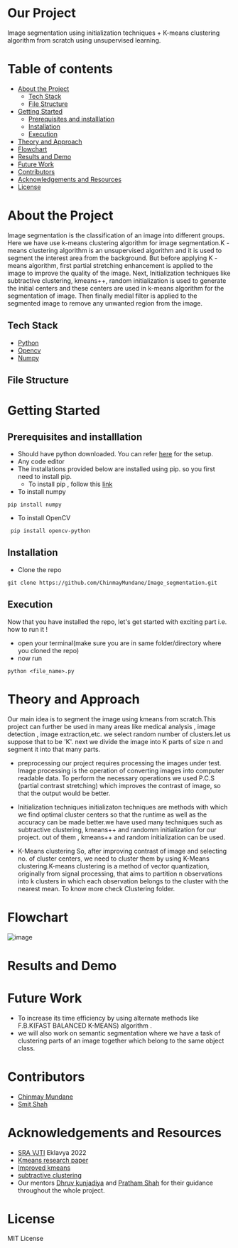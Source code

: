 # Our Project
Image segmentation using initialization techniques + K-means clustering algorithm from scratch using unsupervised learning.


# Table of contents
- [About the Project](#About-the-Project)
  - [Tech Stack](#Tech-Stack)
  - [File Structure](#File-Structure)
- [Getting Started](#Getting-Started)
  - [Prerequisites and installlation](#Prerequisites-and-installlation)
  - [Installation](#Installation)
  - [Execution](#Execution)
- [Theory and Approach](#Theory-and-Approach)
-  [Flowchart](#Flowchart)
-  [Results and Demo](#Results-and-Demo)
-  [Future Work](#Future-Work)
-  [Contributors](#Contributors)
-  [Acknowledgements and Resources](#Acknowledgements-and-Resources)
-  [License](#License)

# About the Project
Image segmentation is the classification of an image into different groups. Here we have use k-means clustering algorithm for image segmentation.K -means clustering algorithm is an unsupervised algorithm and it is used to segment the interest area from the background. But before applying K -means algorithm, first partial stretching enhancement is applied to the image to improve the quality of the image. Next, Initialization techniques like subtractive clustering, kmeans++, random initialization is used to generate the initial centers and these centers are used in k-means algorithm for the segmentation of image. Then finally medial filter is applied to the segmented image to remove any unwanted region from the image.

## Tech Stack
- [Python](https://www.python.org/)
- [Opencv](https://opencv.org/)
- [Numpy](https://numpy.org/doc/#)


## File Structure



# Getting Started
## Prerequisites and installlation
- Should have python downloaded. You can refer [here](https://www.python.org/downloads/) for the setup.
- Any code editor
- The installations provided below are installed using pip. so you first need to install pip.
  - To install pip , follow this [link](https://www.geeksforgeeks.org/how-to-install-pip-on-windows/)
- To install numpy
```
pip install numpy
```
- To install OpenCV
```
 pip install opencv-python
```


## Installation
- Clone the repo
```
git clone https://github.com/ChinmayMundane/Image_segmentation.git
```

## Execution
Now that you have installed the repo, let's get started with exciting part i.e. how to run it !
- open your terminal(make sure you are in same folder/directory where you cloned the repo)
- now run
```
python <file_name>.py
```

# Theory and Approach
Our main idea is to segment the image using kmeans from scratch.This project can further be used in many areas like medical analysis , image detection , image extraction,etc. we select random number of clusters.let us suppose that to be 'K'. next we divide the image into K parts of size n and segment it into that many parts. 

- preprocessing
our project requires processing the images under test. Image processing is the operation of converting images into computer readable data. To perform the necessary operations we used P.C.S (partial contrast stretching) which improves the contrast of image, so that the output would be better.

- Initialization techniques
initializaton techniques are methods with which we find optimal cluster centers so that the runtime as well as the accuracy can be made better.we have used many techniques such as subtractive clustering, kmeans++ and randomm initialization for our project. out of them , kmeans++ and random initialization can be used. 


- K-Means clustering
So, after improving contrast of image and selecting no. of cluster centers, we need to cluster them by using K-Means clustering.K-means clustering is a method of vector quantization, originally from signal processing, that aims to partition n observations into k clusters in which each observation belongs to the cluster with the nearest mean. To know more check Clustering folder.

# Flowchart
![image](https://user-images.githubusercontent.com/109454803/194362565-30c29213-f821-4638-8328-7910a0869deb.png)



# Results and Demo



# Future Work
- To increase its time efficiency by using alternate methods like F.B.K(FAST BALANCED K-MEANS) algorithm .
- we will also work on semantic segmentation where we have a task of clustering parts of an image together which belong to the same object class.

# Contributors
- [Chinmay Mundane](https://github.com/ChinmayMundane)
- [Smit Shah](https://github.com/Smit1603)

# Acknowledgements and Resources
- [SRA VJTI](https://sravjti.in/) Eklavya 2022
- [Kmeans research paper](https://www.sciencedirect.com/science/article/pii/S1877050915014143#:~:text=Subtractive%20clustering%20method%20is%20data,for%20the%20segmentation%20of%20image)
- [Improved kmeans](https://ieeexplore.ieee.org/document/5453745)
- [subtractive clustering](https://www.researchgate.net/publication/233932671_Fuzzy_Model_Identification_Based_on_Cluster_Estimation?enrichId=rgreq-08593b3226677b5b8cbc445ed54fdebb-XXX&enrichSource=Y292ZXJQYWdlOzIzMzkzMjY3MTtBUzoxOTA0MTEzNjA0NDAzMjBAMTQyMjQwOTAxNDAzOQ%3D%3D&el=1_x_2&_esc=publicationCoverPdf)
- Our mentors [Dhruv kunjadiya](https://github.com/Dhruv454000) and [Pratham Shah](https://github.com/shahpratham) for their guidance throughout the whole project.


# License
MIT License




